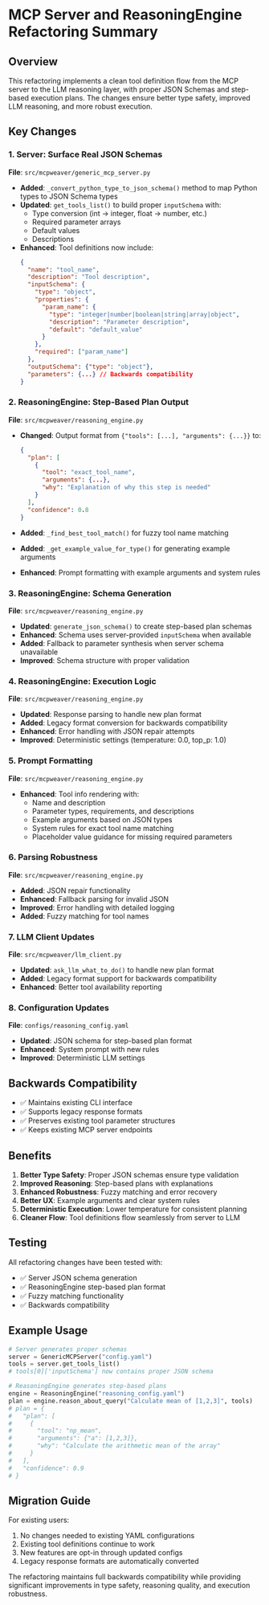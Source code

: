 # MCP Server and ReasoningEngine Refactoring Summary

## Overview

This refactoring implements a clean tool definition flow from the MCP server to the LLM reasoning layer, with proper JSON Schemas and step-based execution plans. The changes ensure better type safety, improved LLM reasoning, and more robust execution.

## Key Changes

### 1. Server: Surface Real JSON Schemas

**File**: `src/mcpweaver/generic_mcp_server.py`

- **Added**: `_convert_python_type_to_json_schema()` method to map Python types to JSON Schema types
- **Updated**: `get_tools_list()` to build proper `inputSchema` with:
  - Type conversion (int → integer, float → number, etc.)
  - Required parameter arrays
  - Default values
  - Descriptions
- **Enhanced**: Tool definitions now include:
  ```json
  {
    "name": "tool_name",
    "description": "Tool description",
    "inputSchema": {
      "type": "object",
      "properties": {
        "param_name": {
          "type": "integer|number|boolean|string|array|object",
          "description": "Parameter description",
          "default": "default_value"
        }
      },
      "required": ["param_name"]
    },
    "outputSchema": {"type": "object"},
    "parameters": {...} // Backwards compatibility
  }
  ```

### 2. ReasoningEngine: Step-Based Plan Output

**File**: `src/mcpweaver/reasoning_engine.py`

- **Changed**: Output format from `{"tools": [...], "arguments": {...}}` to:
  ```json
  {
    "plan": [
      {
        "tool": "exact_tool_name",
        "arguments": {...},
        "why": "Explanation of why this step is needed"
      }
    ],
    "confidence": 0.8
  }
  ```

- **Added**: `_find_best_tool_match()` for fuzzy tool name matching
- **Added**: `_get_example_value_for_type()` for generating example arguments
- **Enhanced**: Prompt formatting with example arguments and system rules

### 3. ReasoningEngine: Schema Generation

**File**: `src/mcpweaver/reasoning_engine.py`

- **Updated**: `generate_json_schema()` to create step-based plan schemas
- **Enhanced**: Schema uses server-provided `inputSchema` when available
- **Added**: Fallback to parameter synthesis when server schema unavailable
- **Improved**: Schema structure with proper validation

### 4. ReasoningEngine: Execution Logic

**File**: `src/mcpweaver/reasoning_engine.py`

- **Updated**: Response parsing to handle new plan format
- **Added**: Legacy format conversion for backwards compatibility
- **Enhanced**: Error handling with JSON repair attempts
- **Improved**: Deterministic settings (temperature: 0.0, top_p: 1.0)

### 5. Prompt Formatting

**File**: `src/mcpweaver/reasoning_engine.py`

- **Enhanced**: Tool info rendering with:
  - Name and description
  - Parameter types, requirements, and descriptions
  - Example arguments based on JSON types
  - System rules for exact tool name matching
  - Placeholder value guidance for missing required parameters

### 6. Parsing Robustness

**File**: `src/mcpweaver/reasoning_engine.py`

- **Added**: JSON repair functionality
- **Enhanced**: Fallback parsing for invalid JSON
- **Improved**: Error handling with detailed logging
- **Added**: Fuzzy matching for tool names

### 7. LLM Client Updates

**File**: `src/mcpweaver/llm_client.py`

- **Updated**: `ask_llm_what_to_do()` to handle new plan format
- **Added**: Legacy format support for backwards compatibility
- **Enhanced**: Better tool availability reporting

### 8. Configuration Updates

**File**: `configs/reasoning_config.yaml`

- **Updated**: JSON schema for step-based plan format
- **Enhanced**: System prompt with new rules
- **Improved**: Deterministic LLM settings

## Backwards Compatibility

- ✅ Maintains existing CLI interface
- ✅ Supports legacy response formats
- ✅ Preserves existing tool parameter structures
- ✅ Keeps existing MCP server endpoints

## Benefits

1. **Better Type Safety**: Proper JSON schemas ensure type validation
2. **Improved Reasoning**: Step-based plans with explanations
3. **Enhanced Robustness**: Fuzzy matching and error recovery
4. **Better UX**: Example arguments and clear system rules
5. **Deterministic Execution**: Lower temperature for consistent planning
6. **Cleaner Flow**: Tool definitions flow seamlessly from server to LLM

## Testing

All refactoring changes have been tested with:
- ✅ Server JSON schema generation
- ✅ ReasoningEngine step-based plan format
- ✅ Fuzzy matching functionality
- ✅ Backwards compatibility

## Example Usage

```python
# Server generates proper schemas
server = GenericMCPServer("config.yaml")
tools = server.get_tools_list()
# tools[0]['inputSchema'] now contains proper JSON schema

# ReasoningEngine generates step-based plans
engine = ReasoningEngine("reasoning_config.yaml")
plan = engine.reason_about_query("Calculate mean of [1,2,3]", tools)
# plan = {
#   "plan": [
#     {
#       "tool": "np_mean",
#       "arguments": {"a": [1,2,3]},
#       "why": "Calculate the arithmetic mean of the array"
#     }
#   ],
#   "confidence": 0.9
# }
```

## Migration Guide

For existing users:
1. No changes needed to existing YAML configurations
2. Existing tool definitions continue to work
3. New features are opt-in through updated configs
4. Legacy response formats are automatically converted

The refactoring maintains full backwards compatibility while providing significant improvements in type safety, reasoning quality, and execution robustness. 